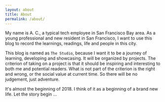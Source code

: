 ```yaml
---
layout: about
title: About
permalink: /about/
---
```


My name is A. C., a typical tech employee in San Francisco Bay area. As a young professional and new resident in San Francisco, I want to use this blog to record the learnings, readings, life and people in this city.

This blog is named as `The Studio`, because I want it to be a journey of learning, developing and showcasing. It will be organized by projects. The criterion of taking on a project is that it should be inspiring and interesting to both me and potential readers. What is not part of the criterion is the right and wrong, or the social value at current time. So there will be no judgement, just adventure.

It's almost the beginning of 2018. I think of it as a beginning of a brand new life. Let the story begin ... 
